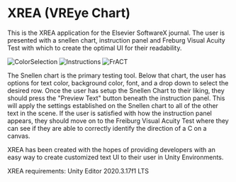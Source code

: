 # XREA (VREye Chart)
This is the XREA application for the Elsevier SoftwareX journal. 
The user is presented with a snellen chart, instruction panel and Freburg Visual Acuity Test with which to create the optimal UI for their readability. 

![ColorSelection](https://user-images.githubusercontent.com/87444586/182276458-3b622563-8558-44c2-9ec3-2188cff6033f.PNG)
![Instructions](https://user-images.githubusercontent.com/87444586/182276480-ff79c9bc-d393-4bcd-aac2-4861d35affdf.PNG)
![FrACT](https://user-images.githubusercontent.com/87444586/182276511-6e44071e-2cf2-49bb-bafd-b2ebf965d6eb.PNG)


The Snellen chart is the primary testing tool. Below that chart, the user has options for text color, background color, font, and a drop down to select the desired row. 
Once the user has setup the Snellen Chart to their liking, they should press the "Preview Text" button beneath the instruction panel. This will apply the settings established on the Snellen chart to all of the other text in the scene. If the user is satisfied with how the instruction panel appears, they should move on to the Freiburg Visual Acuity Test where they can see if they are able to correctly identify the direction of a C on a canvas.

XREA has been created with the hopes of providing developers with an easy way to create customized text UI to their user in Unity Environments. 

XREA requirements: Unity Editor 2020.3.17f1 LTS
